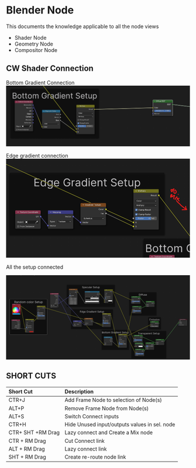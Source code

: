 # Blender Node

This documents the knowledge applicable to all the node views

* Shader Node
* Geometry Node
* Compositor Node

## CW Shader Connection

Bottom Gradient Connection
![Bottom Gradient Connection](img/image_bottom_grad.png)

Edge gradient connection
![Edge Gradient Connection](img/image_edge_gradient.png)

All the setup connected

![All the CW shader setup](img/image_All_CW_setup.png)

## SHORT CUTS

| Short Cut   | Description                          |
| :---------- | :----------------------------------- |
| CTR+J       | Add Frame Node to selection of Node(s)  |
| ALT+P       | Remove Frame Node from Node(s) |
| ALT+S       | Switch Connect inputs |
| CTR+H   | Hide Unused input/outputs values in sel. node |
| CTR+ SHT +RM Drag   | Lazy connect and Create a Mix node|
| CTR + RM Drag   | Cut Connect link|
| ALT + RM Drag   | Lazy connect link|
| SHT + RM Drag   | Create re-route node link|

